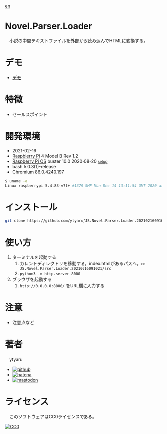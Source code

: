 [en](./README.md)

# Novel.Parser.Loader

　小説の中間テキストファイルを外部から読み込んでHTMLに変換する。

# デモ

* [デモ](https://ytyaru.github.io/JS.Novel.Parser.Loader.20210216091021/)

# 特徴

* セールスポイント

# 開発環境

* <time datetime="2021-02-16T09:09:42+0900">2021-02-16</time>
* [Raspbierry Pi](https://ja.wikipedia.org/wiki/Raspberry_Pi) 4 Model B Rev 1.2
* [Raspberry Pi OS](https://ja.wikipedia.org/wiki/Raspbian) buster 10.0 2020-08-20 <small>[setup](http://ytyaru.hatenablog.com/entry/2020/10/06/111111)</small>
* bash 5.0.3(1)-release
* Chromium 86.0.4240.197

```sh
$ uname -a
Linux raspberrypi 5.4.83-v7l+ #1379 SMP Mon Dec 14 13:11:54 GMT 2020 armv7l GNU/Linux
```

# インストール

```sh
git clone https://github.com/ytyaru/JS.Novel.Parser.Loader.20210216091021
```

# 使い方

1. ターミナルを起動する
    1. カレントディレクトリを移動する。index.htmlがあるパスへ。`cd JS.Novel.Parser.Loader.20210216091021/src`
    2. `python3 -m http.server 8000`
2. ブラウザを起動する
    1. `http://0.0.0.0:8000/` をURL欄に入力する

# 注意

* 注意点など

# 著者

　ytyaru

* [![github](http://www.google.com/s2/favicons?domain=github.com)](https://github.com/ytyaru "github")
* [![hatena](http://www.google.com/s2/favicons?domain=www.hatena.ne.jp)](http://ytyaru.hatenablog.com/ytyaru "hatena")
* [![mastodon](http://www.google.com/s2/favicons?domain=mstdn.jp)](https://mstdn.jp/web/accounts/233143 "mastdon")

# ライセンス

　このソフトウェアはCC0ライセンスである。

[![CC0](http://i.creativecommons.org/p/zero/1.0/88x31.png "CC0")](http://creativecommons.org/publicdomain/zero/1.0/deed.ja)

